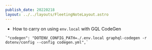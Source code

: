 ```yaml
---
publish_date: 20220218    
layout: ../../layouts/FleetingNoteLayout.astro
---
```

- How to carry on using `env.local` with GQL CodeGen

```
`"codegen": "DOTENV_CONFIG_PATH=./.env.local graphql-codegen -r dotenv/config --config codegen.yml",`
```